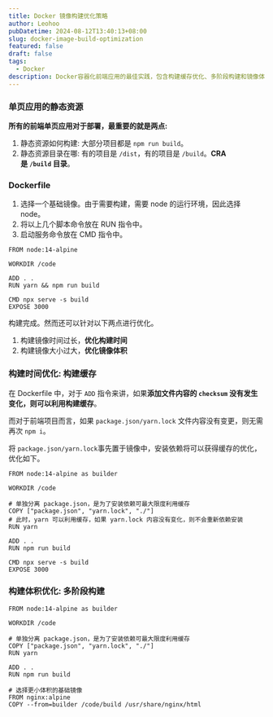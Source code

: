 ```yaml
---
title: Docker 镜像构建优化策略
author: Leohoo
pubDatetime: 2024-08-12T13:40:13+08:00
slug: docker-image-build-optimization
featured: false
draft: false
tags:
  - Docker
description: Docker容器化前端应用的最佳实践，包含构建缓存优化、多阶段构建和镜像体积压缩等实用技巧。
---
```


### **单页应用的静态资源**

**所有的前端单页应用对于部署，最重要的就是两点:**

1. 静态资源如何构建: 大部分项目都是 `npm run build`。
2. 静态资源目录在哪: 有的项目是 `/dist`，有的项目是 `/build`。**CRA 是 `/build` 目录**。

### **Dockerfile**

1. 选择一个基础镜像。由于需要构建，需要 node 的运行环境，因此选择 node。
2. 将以上几个脚本命令放在 RUN 指令中。
3. 启动服务命令放在 CMD 指令中。

```docker
FROM node:14-alpine

WORKDIR /code

ADD . .
RUN yarn && npm run build

CMD npx serve -s build
EXPOSE 3000
```

构建完成。然而还可以针对以下两点进行优化。

1. 构建镜像时间过长，**优化构建时间**
2. 构建镜像大小过大，**优化镜像体积**

### **构建时间优化: 构建缓存**

在 Dockerfile 中，对于 `ADD` 指令来讲，如果**添加文件内容的 `checksum` 没有发生变化，则可以利用构建缓存**。

而对于前端项目而言，如果 `package.json/yarn.lock` 文件内容没有变更，则无需再次 `npm i`。

将 `package.json/yarn.lock`事先置于镜像中，安装依赖将可以获得缓存的优化，优化如下。

```docker
FROM node:14-alpine as builder

WORKDIR /code

# 单独分离 package.json，是为了安装依赖可最大限度利用缓存
COPY ["package.json", "yarn.lock", "./"]
# 此时，yarn 可以利用缓存，如果 yarn.lock 内容没有变化，则不会重新依赖安装
RUN yarn

ADD . .
RUN npm run build

CMD npx serve -s build
EXPOSE 3000
```

### **构建体积优化: 多阶段构建**

```docker
FROM node:14-alpine as builder

WORKDIR /code

# 单独分离 package.json，是为了安装依赖可最大限度利用缓存
COPY ["package.json", "yarn.lock", "./"]
RUN yarn

ADD . .
RUN npm run build

# 选择更小体积的基础镜像
FROM nginx:alpine
COPY --from=builder /code/build /usr/share/nginx/html

```
